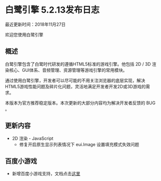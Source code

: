 白鹭引擎 5.2.13发布日志
===============================

最近更新时间：2018年11月27日


欢迎您使用白鹭引擎

## 概述

白鹭引擎包含了白鹭时代研发的遵循HTML5标准的游戏引擎。他包括 2D / 3D 渲染核心、GUI体系、音频管理、资源管理等游戏引擎的常用模块。

通过使用白鹭引擎，开发者可以尽可能的不用关注浏览器的底层实现，解决HTML5游戏性能问题及碎片化问题，灵活地满足开发者开发2D或3D游戏的需求。

本版本为官方推荐稳定版本。本次更新的大部分内容均为解决开发者反馈的 BUG 。

## 更新内容

* 2D 渲染 - JavaScript
    * 修复开启原生显示列表情况下 eui.Image 设置填充模式失效问题
    

## 百度小游戏

* 新增百度小游戏支持，文档点击[这里](../../minigamebaidu/getStart/README.md)
